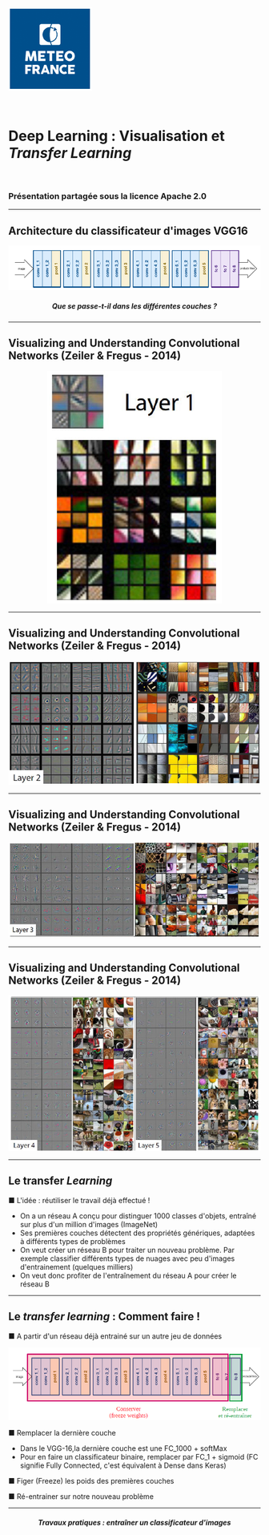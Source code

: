 <style>
 
.slide {
 background-color: White ;
 font: 25px arial, sans-serif; 
 position: relative;
 background-image: url('./Images/logo.png');
 background-repeat: no-repeat, repeat;
 background-position: bottom 10px left 10px;
 }

.slide a {
 color: black;
 }
 
.slide h1 {
 color: Black !important;
 } 
 
.slide h2 {
 color: SteelBlue ; 
 } 
 
 .slide h3 {
 color: LightSkyBlue ; 
 }
 
 .slide h4 { 
 color: Black; 
 }
 
 .slide h5 {
 color: Red
 }

</style>

![Logo météo](./Images/logo2.PNG)

<br/>

<!-- *page_number: true -->

# Deep Learning : Visualisation et *Transfer Learning* 

<br/>

### Présentation partagée sous la licence Apache 2.0

---
  
<!-- *page_number: true -->

## Architecture du classificateur d'images VGG16 

![Schéma des couches](./Images/06-Transfer_learning/schema_couches.PNG)

##### <center> Que se passe-t-il dans les différentes couches ? </center>

---
  
<!-- *page_number: true -->

## Visualizing and Understanding Convolutional Networks (Zeiler & Fregus - 2014) 

<center>

![image Layer 1](./Images/06-Transfer_learning/layer1.PNG) 

</center>

---
  
<!-- *page_number: true -->

## Visualizing and Understanding Convolutional Networks (Zeiler & Fregus - 2014)

![image Layer 2](./Images/06-Transfer_learning/layer2.PNG)

---

<!-- *page_number: true -->

## Visualizing and Understanding Convolutional Networks (Zeiler & Fregus - 2014)

![image Layer 3](./Images/06-Transfer_learning/layer3.PNG)

---
  
<!-- *page_number: true -->

## Visualizing and Understanding Convolutional Networks (Zeiler & Fregus - 2014)

![image Layer 4/5](./Images/06-Transfer_learning/layer4_5.PNG)

---
  
<!-- *page_number: true -->

## Le transfer *Learning*

■ L'idée : réutiliser le travail déjà effectué ! 

- On a un réseau A conçu pour distinguer 1000 classes d'objets, entraîné sur plus d'un million d'images (ImageNet)
- Ses premières couches détectent des propriétés génériques, adaptées à différents types de problèmes
- On veut créer un réseau B pour traiter un nouveau problème. Par exemple classifier différents types de nuages avec peu d'images d'entrainement (quelques milliers)
- On veut donc profiter de l'entraînement du réseau A pour créer le réseau B

---

<!-- *page_number: true -->

## Le *transfer learning* : Comment faire !

■ A partir d'un réseau déjà entrainé sur un autre jeu de données 

![Transfer Learning](./Images/06-Transfer_learning/transfer.PNG)

■ Remplacer la dernière couche 

- Dans le VGG-16,la dernière couche est une FC_1000 + softMax
- Pour en faire un classificateur binaire, remplacer par FC_1 + sigmoid 
(FC signifie Fully Connected, c'est équivalent à Dense dans Keras)

■ Figer (Freeze) les poids des premières couches 

■ Ré-entrainer sur notre nouveau problème 

---
  
<!-- *page_number: true -->

##### <center> Travaux pratiques : entraîner un classificateur d'images </center> 

